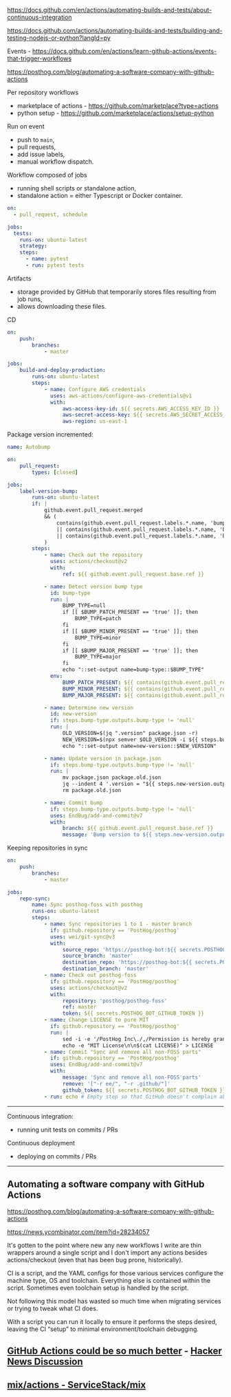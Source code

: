 
https://docs.github.com/en/actions/automating-builds-and-tests/about-continuous-integration

https://docs.github.com/actions/automating-builds-and-tests/building-and-testing-nodejs-or-python?langId=py

Events - https://docs.github.com/en/actions/learn-github-actions/events-that-trigger-workflows


https://posthog.com/blog/automating-a-software-company-with-github-actions

Per repository workflows
- marketplace of actions - https://github.com/marketplace?type=actions
- python setup - https://github.com/marketplace/actions/setup-python

Run on event 
- push to `main`,
- pull requests,
- add issue labels,
- manual workflow dispatch.

Workflow composed of jobs
- running shell scripts or standalone action,
- standalone action = either Typescript or Docker container.

```yaml
on:
  - pull_request, schedule

jobs:
  tests:
    runs-on: ubuntu-latest
    strategy:
    steps:
      - name: pytest
      - run: pytest tests

```

Artifacts
- storage provided by GitHub that temporarily stores files resulting from job runs,
- allows downloading these files. 

CD
```yaml
on:
    push:
        branches:
            - master

jobs:
    build-and-deploy-production:
        runs-on: ubuntu-latest
        steps:
            - name: Configure AWS credentials
              uses: aws-actions/configure-aws-credentials@v1
              with:
                  aws-access-key-id: ${{ secrets.AWS_ACCESS_KEY_ID }}
                  aws-secret-access-key: ${{ secrets.AWS_SECRET_ACCESS_KEY }}
                  aws-region: us-east-1

```

Package version incremented:

```yaml
name: Autobump

on:
    pull_request:
        types: [closed]

jobs:
    label-version-bump:
        runs-on: ubuntu-latest
        if: |
            github.event.pull_request.merged
            && (
                contains(github.event.pull_request.labels.*.name, 'bump patch')
                || contains(github.event.pull_request.labels.*.name, 'bump minor')
                || contains(github.event.pull_request.labels.*.name, 'bump major')
            )
        steps:
            - name: Check out the repository
              uses: actions/checkout@v2
              with:
                  ref: ${{ github.event.pull_request.base.ref }}

            - name: Detect version bump type
              id: bump-type
              run: |
                  BUMP_TYPE=null
                  if [[ $BUMP_PATCH_PRESENT == 'true' ]]; then
                      BUMP_TYPE=patch
                  fi
                  if [[ $BUMP_MINOR_PRESENT == 'true' ]]; then
                      BUMP_TYPE=minor
                  fi
                  if [[ $BUMP_MAJOR_PRESENT == 'true' ]]; then
                      BUMP_TYPE=major
                  fi
                  echo "::set-output name=bump-type::$BUMP_TYPE"
              env:
                  BUMP_PATCH_PRESENT: ${{ contains(github.event.pull_request.labels.*.name, 'bump patch') }}
                  BUMP_MINOR_PRESENT: ${{ contains(github.event.pull_request.labels.*.name, 'bump minor') }}
                  BUMP_MAJOR_PRESENT: ${{ contains(github.event.pull_request.labels.*.name, 'bump major') }}

            - name: Determine new version
              id: new-version
              if: steps.bump-type.outputs.bump-type != 'null'
              run: |
                  OLD_VERSION=$(jq ".version" package.json -r)
                  NEW_VERSION=$(npx semver $OLD_VERSION -i ${{ steps.bump-type.outputs.bump-type }})
                  echo "::set-output name=new-version::$NEW_VERSION"

            - name: Update version in package.json
              if: steps.bump-type.outputs.bump-type != 'null'
              run: |
                  mv package.json package.old.json
                  jq --indent 4 '.version = "${{ steps.new-version.outputs.new-version }}"' package.old.json > package.json
                  rm package.old.json

            - name: Commit bump
              if: steps.bump-type.outputs.bump-type != 'null'
              uses: EndBug/add-and-commit@v7
              with:
                  branch: ${{ github.event.pull_request.base.ref }}
                  message: 'Bump version to ${{ steps.new-version.outputs.new-version }}'
```

Keeping repositories in sync

```yaml
on:
    push:
        branches:
            - master

jobs:
    repo-sync:
        name: Sync posthog-foss with posthog
        runs-on: ubuntu-latest
        steps:
            - name: Sync repositories 1 to 1 - master branch
              if: github.repository == 'PostHog/posthog'
              uses: wei/git-sync@v3
              with:
                  source_repo: 'https://posthog-bot:${{ secrets.POSTHOG_BOT_GITHUB_TOKEN }}@github.com/posthog/posthog.git'
                  source_branch: 'master'
                  destination_repo: 'https://posthog-bot:${{ secrets.POSTHOG_BOT_GITHUB_TOKEN }}@github.com/posthog/posthog-foss.git'
                  destination_branch: 'master'
            - name: Check out posthog-foss
              if: github.repository == 'PostHog/posthog'
              uses: actions/checkout@v2
              with:
                  repository: 'posthog/posthog-foss'
                  ref: master
                  token: ${{ secrets.POSTHOG_BOT_GITHUB_TOKEN }}
            - name: Change LICENSE to pure MIT
              if: github.repository == 'PostHog/posthog'
              run: |
                  sed -i -e '/PostHog Inc\./,/Permission is hereby granted/c\Copyright (c) 2020-2021 PostHog Inc\.\n\nPermission is hereby granted, free of charge, to any person obtaining a copy' LICENSE
                  echo -e "MIT License\n\n$(cat LICENSE)" > LICENSE
            - name: Commit "Sync and remove all non-FOSS parts"
              if: github.repository == 'PostHog/posthog'
              uses: EndBug/add-and-commit@v7
              with:
                  message: 'Sync and remove all non-FOSS parts'
                  remove: '["-r ee/", "-r .github/"]'
                  github_token: ${{ secrets.POSTHOG_BOT_GITHUB_TOKEN }}
            - run: echo # Empty step so that GitHub doesn't complain about an empty job on forks
```

---

Continuous integration:
- running unit tests on commits / PRs

Continuous deployment
- deploying on commits / PRs

---

## Automating a software company with GitHub Actions

https://posthog.com/blog/automating-a-software-company-with-github-actions

https://news.ycombinator.com/item?id=28234057

It's gotten to the point where new any new workflows I write are thin wrappers around a single script and I don't import any actions besides actions/checkout (even that has been bug prone, historically).

CI is a script, and the YAML configs for those various services configure the machine type, OS and toolchain. Everything else is contained within the script. Sometimes even toolchain setup is handled by the script.

Not following this model has wasted so much time when migrating services or trying to tweak what CI does.

With a script you can run it locally to ensure it performs the steps desired, leaving the CI “setup” to minimal environment/toolchain debugging. 


## [GitHub Actions could be so much better](https://blog.yossarian.net/2023/09/22/GitHub-Actions-could-be-so-much-better) - [Hacker News Discussion](https://news.ycombinator.com/item?id=37612420)

## [mix/actions - ServiceStack/mix](https://github.com/ServiceStack/mix/tree/master/actions)
